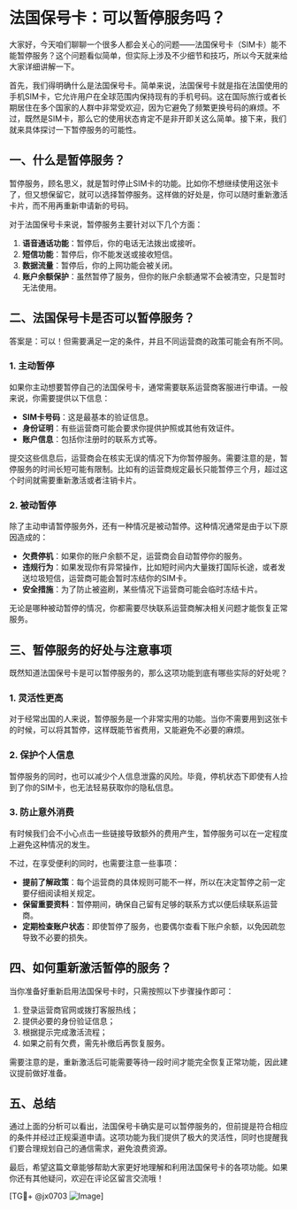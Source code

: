 # 法国保号卡：可以暂停服务吗？

大家好，今天咱们聊聊一个很多人都会关心的问题——法国保号卡（SIM卡）能不能暂停服务？这个问题看似简单，但实际上涉及不少细节和技巧，所以今天就来给大家详细讲解一下。

首先，我们得明确什么是法国保号卡。简单来说，法国保号卡就是指在法国使用的手机SIM卡，它允许用户在全球范围内保持现有的手机号码。这在国际旅行或者长期居住在多个国家的人群中非常受欢迎，因为它避免了频繁更换号码的麻烦。不过，既然是SIM卡，那么它的使用状态肯定不是非开即关这么简单。接下来，我们就来具体探讨一下暂停服务的可能性。

## 一、什么是暂停服务？

暂停服务，顾名思义，就是暂时停止SIM卡的功能。比如你不想继续使用这张卡了，但又想保留它，就可以选择暂停服务。这样做的好处是，你可以随时重新激活卡片，而不用再重新申请新的号码。

对于法国保号卡来说，暂停服务主要针对以下几个方面：

1. **语音通话功能**：暂停后，你的电话无法拨出或接听。
2. **短信功能**：暂停后，你不能发送或接收短信。
3. **数据流量**：暂停后，你的上网功能会被关闭。
4. **账户余额保护**：虽然暂停了服务，但你的账户余额通常不会被清空，只是暂时无法使用。

## 二、法国保号卡是否可以暂停服务？

答案是：可以！但需要满足一定的条件，并且不同运营商的政策可能会有所不同。

### 1. 主动暂停

如果你主动想要暂停自己的法国保号卡，通常需要联系运营商客服进行申请。一般来说，你需要提供以下信息：

- **SIM卡号码**：这是最基本的验证信息。
- **身份证明**：有些运营商可能会要求你提供护照或其他有效证件。
- **账户信息**：包括你注册时的联系方式等。

提交这些信息后，运营商会在核实无误的情况下为你暂停服务。需要注意的是，暂停服务的时间长短可能有限制。比如有的运营商规定最长只能暂停三个月，超过这个时间就需要重新激活或者注销卡片。

### 2. 被动暂停

除了主动申请暂停服务外，还有一种情况是被动暂停。这种情况通常是由于以下原因造成的：

- **欠费停机**：如果你的账户余额不足，运营商会自动暂停你的服务。
- **违规行为**：如果发现你有异常操作，比如短时间内大量拨打国际长途，或者发送垃圾短信，运营商可能会暂时冻结你的SIM卡。
- **安全措施**：为了防止被盗刷，某些情况下运营商可能会临时冻结卡片。

无论是哪种被动暂停的情况，你都需要尽快联系运营商解决相关问题才能恢复正常服务。

## 三、暂停服务的好处与注意事项

既然知道法国保号卡是可以暂停服务的，那么这项功能到底有哪些实际的好处呢？

### 1. 灵活性更高

对于经常出国的人来说，暂停服务是一个非常实用的功能。当你不需要用到这张卡的时候，可以将其暂停，这样既能节省费用，又能避免不必要的麻烦。

### 2. 保护个人信息

暂停服务的同时，也可以减少个人信息泄露的风险。毕竟，停机状态下即使有人捡到了你的SIM卡，也无法轻易获取你的隐私信息。

### 3. 防止意外消费

有时候我们会不小心点击一些链接导致额外的费用产生，暂停服务可以在一定程度上避免这种情况的发生。

不过，在享受便利的同时，也需要注意一些事项：

- **提前了解政策**：每个运营商的具体规则可能不一样，所以在决定暂停之前一定要仔细阅读相关规定。
- **保留重要资料**：暂停期间，确保自己留有足够的联系方式以便后续联系运营商。
- **定期检查账户状态**：即使暂停了服务，也要偶尔查看下账户余额，以免因疏忽导致不必要的损失。

## 四、如何重新激活暂停的服务？

当你准备好重新启用法国保号卡时，只需按照以下步骤操作即可：

1. 登录运营商官网或拨打客服热线；
2. 提供必要的身份验证信息；
3. 根据提示完成激活流程；
4. 如果之前有欠费，需先补缴后再恢复服务。

需要注意的是，重新激活后可能需要等待一段时间才能完全恢复正常功能，因此建议提前做好准备。

## 五、总结

通过上面的分析可以看出，法国保号卡确实是可以暂停服务的，但前提是符合相应的条件并经过正规渠道申请。这项功能为我们提供了极大的灵活性，同时也提醒我们要合理规划自己的通信需求，避免浪费资源。

最后，希望这篇文章能够帮助大家更好地理解和利用法国保号卡的各项功能。如果你还有其他疑问，欢迎在评论区留言交流哦！

[TG💪+ @jx0703 ![Image](https://github.com/user-attachments/assets/dbca1d08-cadb-493c-b0ec-ad6f7a83f270)]